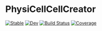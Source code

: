 # PhysiCellCellCreator

[![Stable](https://img.shields.io/badge/docs-stable-blue.svg)](https://drbergman.github.io/PhysiCellCellCreator.jl/stable/)
[![Dev](https://img.shields.io/badge/docs-dev-blue.svg)](https://drbergman.github.io/PhysiCellCellCreator.jl/dev/)
[![Build Status](https://github.com/drbergman/PhysiCellCellCreator.jl/actions/workflows/CI.yml/badge.svg?branch=main)](https://github.com/drbergman/PhysiCellCellCreator.jl/actions/workflows/CI.yml?query=branch%3Amain)
[![Coverage](https://codecov.io/gh/drbergman/PhysiCellCellCreator.jl/branch/main/graph/badge.svg)](https://codecov.io/gh/drbergman/PhysiCellCellCreator.jl)
